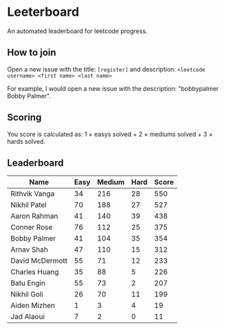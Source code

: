 # Leeterboard

An automated leaderboard for leetcode progress.

## How to join

Open a new issue with the title: `[register]` and description:
`<leetcode username> <first name> <last name>`

For example, I would open a new issue with the description: "bobbypalmer Bobby Palmer".

## Scoring

You score is calculated as:
1 $\times$ easys solved + 2 $\times$ mediums solved + 3 $\times$ hards solved.

## Leaderboard
| Name | Easy | Medium | Hard | Score |
| --- | --- | --- | --- | --- |
| Rithvik Vanga | 34 | 216 | 28 | 550 |
| Nikhil Patel | 70 | 188 | 27 | 527 |
| Aaron Rahman | 41 | 140 | 39 | 438 |
| Conner Rose | 76 | 112 | 25 | 375 |
| Bobby Palmer | 41 | 104 | 35 | 354 |
| Arnav Shah | 47 | 110 | 15 | 312 |
| David McDermott | 55 | 71 | 12 | 233 |
| Charles Huang | 35 | 88 | 5 | 226 |
| Batu Engin | 55 | 73 | 2 | 207 |
| Nikhil Goli | 26 | 70 | 11 | 199 |
| Aiden Mizhen | 1 | 3 | 4 | 19 |
| Jad Alaoui | 7 | 2 | 0 | 11 |
